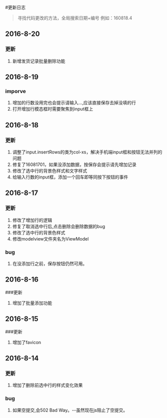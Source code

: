 #更新日志
>寻找代码更改的方法，全局搜索日期+编号 例如：160818.4

## 2016-8-20
### 更新
1. 新增发货记录批量删除功能

## 2016-8-19
### imporve
1. 增加的行数没用完也会提示请输入...,应该直接保存去掉没填的行
2. 打开增加行模态框时需要聚焦到input框上

## 2016-8-18
### 更新
1. 调整了input.insertRows的类为col-xs，解决手机端input框和按钮无法并列的问题
2. 修复了16081701，如果没添加数据，按保存会提示请先增加记录
3. 修改了选中行的背景色样式和文字样式
4. 给输入行数的input框，添加一个回车即等同按下按钮的事件


## 2016-8-17
### 更新
1. 修改了增加行的逻辑
2. 修复了取消选中行后,点击删除会删除数据的bug
3. 修改了选中行的背景色样式
4. 修改modelview文件夹名为ViewModel

### bug
1. 在没添加行之前，保存按钮仍然可用。


## 2016-8-16
###更新
1. 增加了批量添加功能


## 2016-8-15
###更新
1. 增加了favicon

## 2016-8-14
### 更新
1. 增加了删除前选中行的样式变化效果

### bug
1. 如果空提交,会502 Bad Way。--虽然现在js阻止了空提交。


